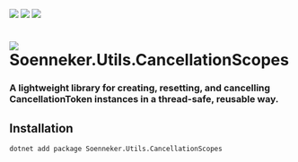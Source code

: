 ﻿[![](https://img.shields.io/nuget/v/soenneker.utils.cancellationscopes.svg?style=for-the-badge)](https://www.nuget.org/packages/soenneker.utils.cancellationscopes/)
[![](https://img.shields.io/github/actions/workflow/status/soenneker/soenneker.utils.cancellationscopes/publish-package.yml?style=for-the-badge)](https://github.com/soenneker/soenneker.utils.cancellationscopes/actions/workflows/publish-package.yml)
[![](https://img.shields.io/nuget/dt/soenneker.utils.cancellationscopes.svg?style=for-the-badge)](https://www.nuget.org/packages/soenneker.utils.cancellationscopes/)

# ![](https://user-images.githubusercontent.com/4441470/224455560-91ed3ee7-f510-4041-a8d2-3fc093025112.png) Soenneker.Utils.CancellationScopes
### A lightweight library for creating, resetting, and cancelling CancellationToken instances in a thread-safe, reusable way.

## Installation

```
dotnet add package Soenneker.Utils.CancellationScopes
```
